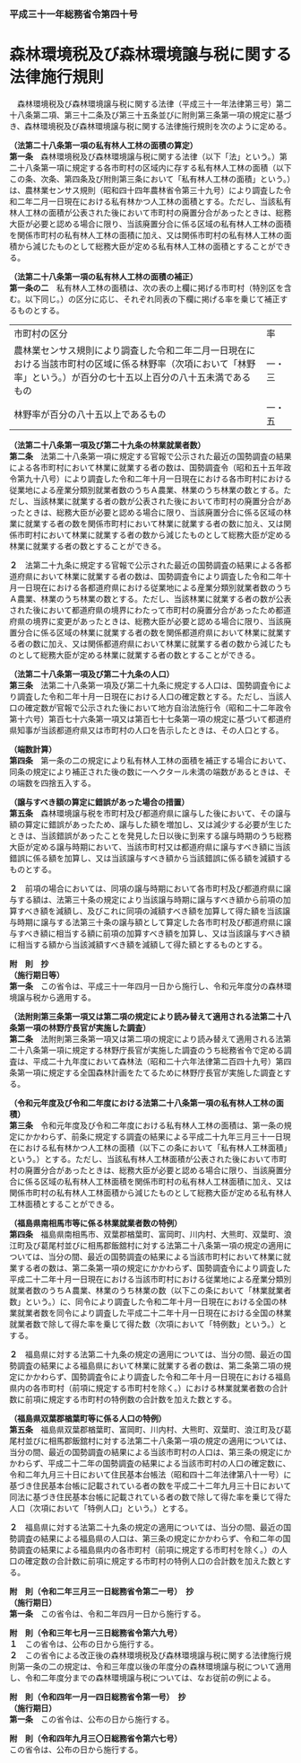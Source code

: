 ### 平成三十一年総務省令第四十号  
# 森林環境税及び森林環境譲与税に関する法律施行規則  
　森林環境税及び森林環境譲与税に関する法律（平成三十一年法律第三号）第二十八条第二項、第三十二条及び第三十五条並びに附則第三条第一項の規定に基づき、森林環境税及び森林環境譲与税に関する法律施行規則を次のように定める。  
  
**（法第二十八条第一項の私有林人工林の面積の算定）**  
**第一条**　森林環境税及び森林環境譲与税に関する法律（以下「法」という。）第二十八条第一項に規定する各市町村の区域内に存する私有林人工林の面積（以下この条、次条、第四条及び附則第三条において「私有林人工林の面積」という。）は、農林業センサス規則（昭和四十四年農林省令第三十九号）により調査した令和二年二月一日現在における私有林かつ人工林の面積とする。ただし、当該私有林人工林の面積が公表された後において市町村の廃置分合があったときは、総務大臣が必要と認める場合に限り、当該廃置分合に係る区域の私有林人工林の面積を関係市町村の私有林人工林の面積に加え、又は関係市町村の私有林人工林の面積から減じたものとして総務大臣が定める私有林人工林の面積とすることができる。  
  
**（法第二十八条第一項の私有林人工林の面積の補正）**  
**第一条の二**　私有林人工林の面積は、次の表の上欄に掲げる市町村（特別区を含む。以下同じ。）の区分に応じ、それぞれ同表の下欄に掲げる率を乗じて補正するものとする。  

|||  
| --- | --- |  
|市町村の区分|率|  
|農林業センサス規則により調査した令和二年二月一日現在における当該市町村の区域に係る林野率（次項において「林野率」という。）が百分の七十五以上百分の八十五未満であるもの|一・三|  
|林野率が百分の八十五以上であるもの|一・五|  
  
  
**（法第二十八条第一項及び第二十九条の林業就業者数）**  
**第二条**　法第二十八条第一項に規定する官報で公示された最近の国勢調査の結果による各市町村において林業に就業する者の数は、国勢調査令（昭和五十五年政令第九十八号）により調査した令和二年十月一日現在における各市町村における従業地による産業分類別就業者数のうちＡ農業、林業のうち林業の数とする。ただし、当該林業に就業する者の数が公表された後において市町村の廃置分合があったときは、総務大臣が必要と認める場合に限り、当該廃置分合に係る区域の林業に就業する者の数を関係市町村において林業に就業する者の数に加え、又は関係市町村において林業に就業する者の数から減じたものとして総務大臣が定める林業に就業する者の数とすることができる。  
  
**２**　法第二十九条に規定する官報で公示された最近の国勢調査の結果による各都道府県において林業に就業する者の数は、国勢調査令により調査した令和二年十月一日現在における各都道府県における従業地による産業分類別就業者数のうちＡ農業、林業のうち林業の数とする。ただし、当該林業に就業する者の数が公表された後において都道府県の境界にわたって市町村の廃置分合があったため都道府県の境界に変更があったときは、総務大臣が必要と認める場合に限り、当該廃置分合に係る区域の林業に就業する者の数を関係都道府県において林業に就業する者の数に加え、又は関係都道府県において林業に就業する者の数から減じたものとして総務大臣が定める林業に就業する者の数とすることができる。  
  
**（法第二十八条第一項及び第二十九条の人口）**  
**第三条**　法第二十八条第一項及び第二十九条に規定する人口は、国勢調査令により調査した令和二年十月一日現在における人口の確定数とする。ただし、当該人口の確定数が官報で公示された後において地方自治法施行令（昭和二十二年政令第十六号）第百七十六条第一項又は第百七十七条第一項の規定に基づいて都道府県知事が当該都道府県又は市町村の人口を告示したときは、その人口とする。  
  
**（端数計算）**  
**第四条**　第一条の二の規定により私有林人工林の面積を補正する場合において、同条の規定により補正された後の数に一ヘクタール未満の端数があるときは、その端数を四捨五入する。  
  
**（譲与すべき額の算定に錯誤があった場合の措置）**  
**第五条**　森林環境譲与税を市町村及び都道府県に譲与した後において、その譲与額の算定に錯誤があったため、譲与した額を増加し、又は減少する必要が生じたときは、当該錯誤があったことを発見した日以後に到来する譲与時期のうち総務大臣が定める譲与時期において、当該市町村又は都道府県に譲与すべき額に当該錯誤に係る額を加算し、又は当該譲与すべき額から当該錯誤に係る額を減額するものとする。  
  
**２**　前項の場合においては、同項の譲与時期において各市町村及び都道府県に譲与する額は、法第三十条の規定により当該譲与時期に譲与すべき額から前項の加算すべき額を減額し、及びこれに同項の減額すべき額を加算して得た額を当該譲与時期に譲与する法第三十条の譲与額として算定した各市町村及び都道府県に譲与すべき額に相当する額に前項の加算すべき額を加算し、又は当該譲与すべき額に相当する額から当該減額すべき額を減額して得た額とするものとする。  
  
**附　則　抄**  
**（施行期日等）**  
**第一条**　この省令は、平成三十一年四月一日から施行し、令和元年度分の森林環境譲与税から適用する。  
  
**（法附則第三条第一項又は第二項の規定により読み替えて適用される法第二十八条第一項の林野庁長官が実施した調査）**  
**第二条**　法附則第三条第一項又は第二項の規定により読み替えて適用される法第二十八条第一項に規定する林野庁長官が実施した調査のうち総務省令で定める調査は、平成二十九年度において森林法（昭和二十六年法律第二百四十九号）第四条第一項に規定する全国森林計画をたてるために林野庁長官が実施した調査とする。  
  
**（令和元年度及び令和二年度における法第二十八条第一項の私有林人工林の面積）**  
**第三条**　令和元年度及び令和二年度における私有林人工林の面積は、第一条の規定にかかわらず、前条に規定する調査の結果による平成二十九年三月三十一日現在における私有林かつ人工林の面積（以下この条において「私有林人工林面積」という。）とする。ただし、当該私有林人工林面積が公表された後において市町村の廃置分合があったときは、総務大臣が必要と認める場合に限り、当該廃置分合に係る区域の私有林人工林面積を関係市町村の私有林人工林面積に加え、又は関係市町村の私有林人工林面積から減じたものとして総務大臣が定める私有林人工林面積とすることができる。  
  
**（福島県南相馬市等に係る林業就業者数の特例）**  
**第四条**　福島県南相馬市、双葉郡楢葉町、富岡町、川内村、大熊町、双葉町、浪江町及び葛尾村並びに相馬郡飯舘村に対する法第二十八条第一項の規定の適用については、当分の間、最近の国勢調査の結果による当該市町村において林業に就業する者の数は、第二条第一項の規定にかかわらず、国勢調査令により調査した平成二十二年十月一日現在における当該市町村における従業地による産業分類別就業者数のうちＡ農業、林業のうち林業の数（以下この条において「林業就業者数」という。）に、同令により調査した令和二年十月一日現在における全国の林業就業者数を同令により調査した平成二十二年十月一日現在における全国の林業就業者数で除して得た率を乗じて得た数（次項において「特例数」という。）とする。  
  
**２**　福島県に対する法第二十九条の規定の適用については、当分の間、最近の国勢調査の結果による福島県において林業に就業する者の数は、第二条第二項の規定にかかわらず、国勢調査令により調査した令和二年十月一日現在における福島県内の各市町村（前項に規定する市町村を除く。）における林業就業者数の合計数に前項に規定する市町村の特例数の合計数を加えた数とする。  
  
**（福島県双葉郡楢葉町等に係る人口の特例）**  
**第五条**　福島県双葉郡楢葉町、富岡町、川内村、大熊町、双葉町、浪江町及び葛尾村並びに相馬郡飯舘村に対する法第二十八条第一項の規定の適用については、当分の間、最近の国勢調査の結果による当該市町村の人口は、第三条の規定にかかわらず、平成二十二年の国勢調査の結果による当該市町村の人口の確定数に、令和二年九月三十日において住民基本台帳法（昭和四十二年法律第八十一号）に基づき住民基本台帳に記載されている者の数を平成二十二年九月三十日において同法に基づき住民基本台帳に記載されている者の数で除して得た率を乗じて得た人口（次項において「特例人口」という。）とする。  
  
**２**　福島県に対する法第二十九条の規定の適用については、当分の間、最近の国勢調査の結果による福島県の人口は、第三条の規定にかかわらず、令和二年の国勢調査の結果による福島県内の各市町村（前項に規定する市町村を除く。）の人口の確定数の合計数に前項に規定する市町村の特例人口の合計数を加えた数とする。  
  
**附　則（令和二年三月三一日総務省令第二一号）　抄**  
**（施行期日）**  
**第一条**　この省令は、令和二年四月一日から施行する。  
  
**附　則（令和三年七月一三日総務省令第六九号）**  
**１**　この省令は、公布の日から施行する。  
**２**　この省令による改正後の森林環境税及び森林環境譲与税に関する法律施行規則第一条の二の規定は、令和三年度以後の年度分の森林環境譲与税について適用し、令和二年度分までの森林環境譲与税については、なお従前の例による。  
  
**附　則（令和四年一月一四日総務省令第一号）　抄**  
**（施行期日）**  
**第一条**　この省令は、公布の日から施行する。  
  
**附　則（令和四年九月三〇日総務省令第六七号）**  
この省令は、公布の日から施行する。  
  
